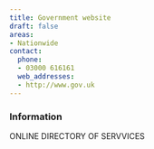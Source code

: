 ```yaml
---
title: Government website
draft: false
areas:
- Nationwide
contact:
  phone:
  - 03000 616161
  web_addresses:
  - http://www.gov.uk
---
```


### Information
ONLINE DIRECTORY OF SERVVICES

